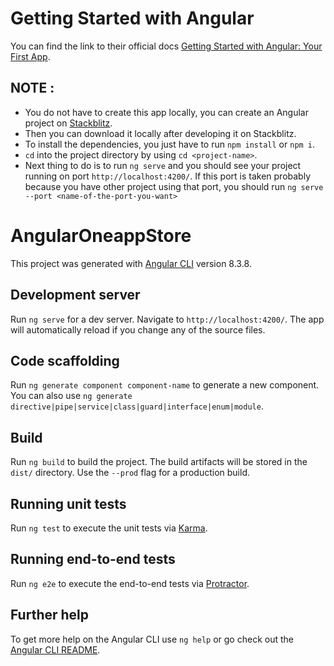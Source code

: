 # Getting Started with Angular

You can find the link to their official docs [Getting Started with Angular: Your First App](https://angular.io/start).

## NOTE :

- You do not have to create this app locally, you can create an Angular project on [Stackblitz](https://stackblitz.com/).
- Then you can download it locally after developing it on Stackblitz.
- To install the dependencies, you just have to run `npm install` or `npm i`.
- `cd` into the project directory by using `cd <project-name>`.
- Next thing to do is to run `ng serve` and you should see your project running on port `http://localhost:4200/`. If this port is taken probably because you have other project using that port, you should run `ng serve --port <name-of-the-port-you-want>`

# AngularOneappStore

This project was generated with [Angular CLI](https://github.com/angular/angular-cli) version 8.3.8.

## Development server

Run `ng serve` for a dev server. Navigate to `http://localhost:4200/`. The app will automatically reload if you change any of the source files.

## Code scaffolding

Run `ng generate component component-name` to generate a new component. You can also use `ng generate directive|pipe|service|class|guard|interface|enum|module`.

## Build

Run `ng build` to build the project. The build artifacts will be stored in the `dist/` directory. Use the `--prod` flag for a production build.

## Running unit tests

Run `ng test` to execute the unit tests via [Karma](https://karma-runner.github.io).

## Running end-to-end tests

Run `ng e2e` to execute the end-to-end tests via [Protractor](http://www.protractortest.org/).

## Further help

To get more help on the Angular CLI use `ng help` or go check out the [Angular CLI README](https://github.com/angular/angular-cli/blob/master/README.md).
